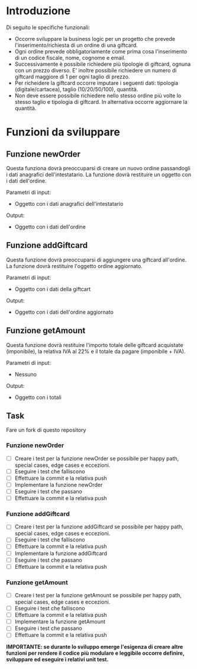 # Introduzione

Di seguito le specifiche funzionali:

- Occorre sviluppare la business logic per un progetto che prevede l'inserimento/richiesta di un ordine di una giftcard.
- Ogni ordine prevede obbligatoriamente come prima cosa l'inserimento di un codice fiscale, nome, cognome e email.
- Successivamente è possibile richiedere più tipologie di giftcard, ognuna con un prezzo diverso. E' inoltre possibile richiedere un numero di giftcard maggiore di 1 per ogni taglio di prezzo.
- Per richeidere la giftcard occorre imputare i seguenti dati: tipologia (digitale/cartacea), taglio (10/20/50/100), quantità.
- Non deve essere possibile richiedere nello stesso ordine più volte lo stesso taglio e tipologia di giftcard. In alternativa occorre aggiornare la quantità.

# Funzioni da sviluppare

## Funzione newOrder

Questa funziona dovrà preoccuparsi di creare un nuovo ordine passandogli i dati anagrafici dell'intestatario. La funzione dovrà restituire un oggetto con i dati dell'ordine.

Parametri di input:

- Oggetto con i dati anagrafici dell'intestatario

Output:

- Oggetto con i dati dell'ordine

## Funzione addGiftcard

Questa funzione dovrà preoccuparsi di aggiungere una giftcard all'ordine. La funzione dovrà restituire l'oggetto ordine aggiornato.

Parametri di input:

- Oggetto con i dati della giftcart

Output:

- Oggetto con i dati dell'ordine aggiornato

## Funzione getAmount

Questa funzione dovrà restituire l'importo totale delle giftcard acquistate (imponibile), la relativa IVA al 22% e il totale da pagare (imponibile + IVA).

Parametri di input:

- Nessuno

Output:

- Oggetto con i totali

## Task

Fare un fork di questo repository

### Funzione newOrder

- [ ] Creare i test per la funzione newOrder se possibile per happy path, special cases, edge cases e eccezioni.
- [ ] Eseguire i test che falliscono
- [ ] Effettuare la commit e la relativa push
- [ ] Implementare la funzione newOrder
- [ ] Eseguire i test che passano
- [ ] Effettuare la commit e la relativa push

### Funzione addGiftcard

- [ ] Creare i test per la funzione addGiftcard se possibile per happy path, special cases, edge cases e eccezioni.
- [ ] Eseguire i test che falliscono
- [ ] Effettuare la commit e la relativa push
- [ ] Implementare la funzione addGiftcard
- [ ] Eseguire i test che passano
- [ ] Effettuare la commit e la relativa push

### Funzione getAmount

- [ ] Creare i test per la funzione getAmount se possibile per happy path, special cases, edge cases e eccezioni.
- [ ] Eseguire i test che falliscono
- [ ] Effettuare la commit e la relativa push
- [ ] Implementare la funzione getAmount
- [ ] Eseguire i test che passano
- [ ] Effettuare la commit e la relativa push

**IMPORTANTE: se durante lo sviluppo emerge l'esigenza di creare altre funzioni per rendere il codice più modulare e leggibile occorre definire, sviluppare ed eseguire i relativi unit test.**
